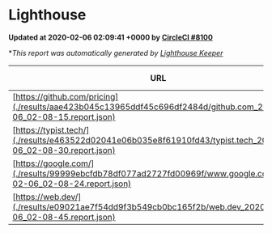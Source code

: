 
# Lighthouse

**Updated at 2020-02-06 02:09:41 +0000 by [CircleCI #8100](https://circleci.com/gh/ItinerisLtd/lighthouse-keeper-example/8100)**

**This report was automatically generated by [Lighthouse Keeper](https://github.com/itinerisltd/lighthouse-keeper)*

| URL | Performance | Accessibility | Best Practices | SEO | PWA | Updated At |
| --- | --- | --- | --- | --- | --- | --- |
| [https://github.com/pricing](./results/aae423b045c13965ddf45c696df2484d/github.com_2020-02-06_02-08-15.report.json) | 0.82 | 0.93 | 0.93 | 0.92 | 0.56 | 2020-02-06T02:08:15.272Z |
| [https://typist.tech/](./results/e463522d02041e06b035e8f61910fd43/typist.tech_2020-02-06_02-08-30.report.json) | 0.98 | 0.92 | 0.79 | 1 | 0.59 | 2020-02-06T02:08:30.389Z |
| [https://google.com/](./results/99999ebcfdb78df077ad2727fd00969f/www.google.com_2020-02-06_02-08-24.report.json) | 0.94 | 0.86 | 0.93 | 0.92 | 0.56 | 2020-02-06T02:08:24.239Z |
| [https://web.dev/](./results/e09021ae7f54dd9f3b549cb0bc165f2b/web.dev_2020-02-06_02-08-45.report.json) | 0.94 | 0.9 | 1 | 1 | 0.93 | 2020-02-06T02:08:45.316Z |
